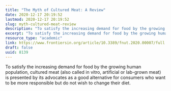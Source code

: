 ```yaml
---
title: "The Myth of Cultured Meat: A Review"
date: 2020-12-17 20:19:52
lastmod: 2020-12-17 20:19:52
slug: myth-cultured-meat-review
description: "To satisfy the increasing demand for food by the growing human population, cultured meat (also called in vitro, artificial or lab-grown meat) is presented by its advocates as a good alternative for consumers who want to be more responsible but do not wish to change their&nbsp;diet."
excerpt: "To satisfy the increasing demand for food by the growing human population, cultured meat (also called in vitro, artificial or lab-grown meat) is presented by its advocates as a good alternative for consumers who want to be more responsible but do not wish to change their&nbsp;diet."
resource_type: "academic"
link: https://www.frontiersin.org/article/10.3389/fnut.2020.00007/full
draft: false
uuid: 8139
---
```

To satisfy the increasing demand for food by the growing human
population, cultured meat (also called in vitro, artificial or lab-grown
meat) is presented by its advocates as a good alternative for consumers
who want to be more responsible but do not wish to change their diet.
